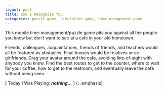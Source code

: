 ```yaml
---
layout: post
title: 650 I Recognize You
categories: puzzle-game, simulation-game, time-management-game
---
```

This mobile time-management/puzzle game pits you against all the people you know but don’t want to see at a cafe in your old hometown.

Friends, colleagues, acquaintances, friends of friends, and teachers would all be featured as obstacles.  Final bosses would be relatives or ex-girlfriends. Drag your avatar around the cafe, avoiding line-of-sight with anybody you know.  Find the best routes to get to the counter, where to wait for your coffee, how to get to the restroom, and eventually leave the cafe without being seen.

[ Today I Was Playing: ***nothing…*** ]
{: .emphasis}